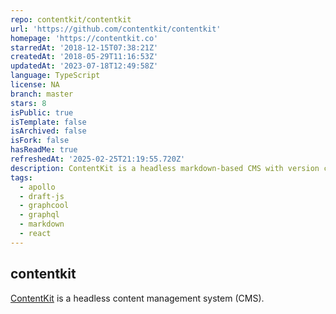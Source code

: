 ```yaml
---
repo: contentkit/contentkit
url: 'https://github.com/contentkit/contentkit'
homepage: 'https://contentkit.co'
starredAt: '2018-12-15T07:38:21Z'
createdAt: '2018-05-29T11:16:53Z'
updatedAt: '2023-07-18T12:49:58Z'
language: TypeScript
license: NA
branch: master
stars: 8
isPublic: true
isTemplate: false
isArchived: false
isFork: false
hasReadMe: true
refreshedAt: '2025-02-25T21:19:55.720Z'
description: ContentKit is a headless markdown-based CMS with version control.
tags:
  - apollo
  - draft-js
  - graphcool
  - graphql
  - markdown
  - react
---
```


## contentkit

[ContentKit](https://contentkit.co) is a headless content management system (CMS). 

